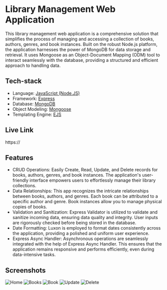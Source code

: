 
# Library Management Web Application
This library management web application is a comprehensive solution that simplifies the process of managing and accessing a collection of books, authors, genres, and book instances. Built on the robust Node.js platform, the application harnesses the power of MongoDB for data storage and retrieval. It uses Mongoose as an Object-Document Mapping (ODM) tool to interact seamlessly with the database, providing a structured and efficient approach to handling data.


## Tech-stack
 - Language: [JavaScript (Node.JS)](https://nodejs.org/en)
 - Framework: [Express](https://expressjs.com/)
 - Database: [MongoDB](https://www.mongodb.com/)
 - Object Modeling: [Mongoose](https://mongoosejs.com/)
 - Templating Engine: [EJS](https://ejs.co/)


## Live Link

https://


## Features

- CRUD Operations: Easily Create, Read, Update, and Delete records for books, authors, genres, and book instances. The application's user-friendly interface empowers users to effortlessly manage their library collections.
- Data Relationships: This app recognizes the intricate relationships between books, authors, and genres. Each book can be attributed to a specific author and genre. Book instances allow you to manage physical copies of books.
- Validation and Sanitization: Express Validator is utilized to validate and sanitize incoming data, ensuring data quality and integrity. User inputs are rigorously checked before being stored in the database.
- Date Formatting: Luxon is employed to format dates consistently across the application, providing a polished and uniform user experience.
- Express Async Handler: Asynchronous operations are seamlessly integrated with the help of Express Async Handler. This ensures that the application remains responsive and performs efficiently, even during data-intensive tasks.


## Screenshots

![Home](/images/home.png)
![Books](/images/books.png)
![Book](/images/book.png)
![Update](/images/update.png)
![Delete](/images/delete.png)